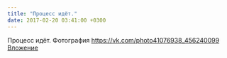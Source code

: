 ```yaml
---
title: "Процесс идёт."
date: 2017-02-20 03:41:00 +0300
---
```


Процесс идёт.
Фотография
<a class="vk-attach" href="https://vk.com/photo41076938_456240099">https://vk.com/photo41076938_456240099</a>
<a class="vk-attach" href="https://vk.com/photo41076938_456240099">Вложение</a>
